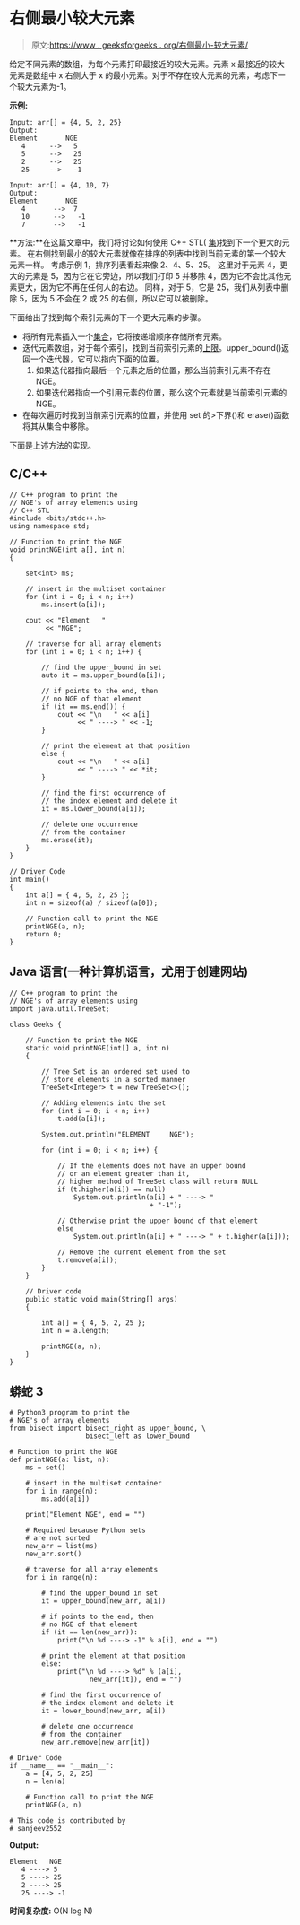# 右侧最小较大元素

> 原文:[https://www . geeksforgeeks . org/右侧最小-较大元素/](https://www.geeksforgeeks.org/smallest-greater-element-on-right-side/)

给定不同元素的数组，为每个元素打印最接近的较大元素。元素 x 最接近的较大元素是数组中 x 右侧大于 x 的最小元素。对于不存在较大元素的元素，考虑下一个较大元素为-1。

**示例:**

```
Input: arr[] = {4, 5, 2, 25}
Output: 
Element       NGE
   4      -->   5
   5      -->   25
   2      -->   25
   25     -->   -1

Input: arr[] = {4, 10, 7}
Output: 
Element       NGE
   4       -->  7
   10      -->   -1
   7       -->   -1

```

**方法:**在这篇文章中，我们将讨论如何使用 C++ STL( [集](https://www.geeksforgeeks.org/set-in-cpp-stl/))找到下一个更大的元素。
在右侧找到最小的较大元素就像在排序的列表中找到当前元素的第一个较大元素一样。
考虑示例 1，排序列表看起来像 2、4、5、25。
这里对于元素 4，更大的元素是 5，因为它在它旁边，所以我们打印 5 并移除 4，因为它不会比其他元素更大，因为它不再在任何人的右边。
同样，对于 5，它是 25，我们从列表中删除 5，因为 5 不会在 2 或 25 的右侧，所以它可以被删除。

下面给出了找到每个索引元素的下一个更大元素的步骤。

*   将所有元素插入一个[集合](https://www.geeksforgeeks.org/set-in-cpp-stl/)，它将按递增顺序存储所有元素。
*   迭代元素数组，对于每个索引，找到当前索引元素的[上限](https://www.geeksforgeeks.org/multiset-upper_bound-in-cpp-stl-with-examples/)。upper_bound()返回一个迭代器，它可以指向下面的位置。
    1.  如果迭代器指向最后一个元素之后的位置，那么当前索引元素不存在 NGE。
    2.  如果迭代器指向一个引用元素的位置，那么这个元素就是当前索引元素的 NGE。
*   在每次遍历时找到当前索引元素的位置，并使用 set 的>下界()和 erase()函数将其从集合中移除。

下面是上述方法的实现。

## C/C++

```
// C++ program to print the
// NGE's of array elements using
// C++ STL
#include <bits/stdc++.h>
using namespace std;

// Function to print the NGE
void printNGE(int a[], int n)
{

    set<int> ms;

    // insert in the multiset container
    for (int i = 0; i < n; i++)
        ms.insert(a[i]);

    cout << "Element   "
         << "NGE";

    // traverse for all array elements
    for (int i = 0; i < n; i++) {

        // find the upper_bound in set
        auto it = ms.upper_bound(a[i]);

        // if points to the end, then
        // no NGE of that element
        if (it == ms.end()) {
            cout << "\n   " << a[i]
                 << " ----> " << -1;
        }

        // print the element at that position
        else {
            cout << "\n   " << a[i]
                 << " ----> " << *it;
        }

        // find the first occurrence of
        // the index element and delete it
        it = ms.lower_bound(a[i]);

        // delete one occurrence
        // from the container
        ms.erase(it);
    }
}

// Driver Code
int main()
{
    int a[] = { 4, 5, 2, 25 };
    int n = sizeof(a) / sizeof(a[0]);

    // Function call to print the NGE
    printNGE(a, n);
    return 0;
}
```

## Java 语言(一种计算机语言，尤用于创建网站)

```
// C++ program to print the
// NGE's of array elements using
import java.util.TreeSet;

class Geeks {

    // Function to print the NGE
    static void printNGE(int[] a, int n)
    {

        // Tree Set is an ordered set used to
        // store elements in a sorted manner
        TreeSet<Integer> t = new TreeSet<>();

        // Adding elements into the set
        for (int i = 0; i < n; i++)
            t.add(a[i]);

        System.out.println("ELEMENT     NGE");

        for (int i = 0; i < n; i++) {

            // If the elements does not have an upper bound
            // or an element greater than it,
            // higher method of TreeSet class will return NULL
            if (t.higher(a[i]) == null)
                System.out.println(a[i] + " ----> "
                                   + "-1");

            // Otherwise print the upper bound of that element
            else
                System.out.println(a[i] + " ----> " + t.higher(a[i]));

            // Remove the current element from the set
            t.remove(a[i]);
        }
    }

    // Driver code
    public static void main(String[] args)
    {

        int a[] = { 4, 5, 2, 25 };
        int n = a.length;

        printNGE(a, n);
    }
}
```

## 蟒蛇 3

```
# Python3 program to print the
# NGE's of array elements
from bisect import bisect_right as upper_bound, \
                   bisect_left as lower_bound

# Function to print the NGE
def printNGE(a: list, n):
    ms = set()

    # insert in the multiset container
    for i in range(n):
        ms.add(a[i])

    print("Element NGE", end = "")

    # Required because Python sets
    # are not sorted
    new_arr = list(ms)
    new_arr.sort()

    # traverse for all array elements
    for i in range(n):

        # find the upper_bound in set
        it = upper_bound(new_arr, a[i])

        # if points to the end, then
        # no NGE of that element
        if (it == len(new_arr)):
            print("\n %d ----> -1" % a[i], end = "")

        # print the element at that position
        else:
            print("\n %d ----> %d" % (a[i], 
                    new_arr[it]), end = "")

        # find the first occurrence of
        # the index element and delete it
        it = lower_bound(new_arr, a[i])

        # delete one occurrence
        # from the container
        new_arr.remove(new_arr[it])

# Driver Code
if __name__ == "__main__":
    a = [4, 5, 2, 25]
    n = len(a)

    # Function call to print the NGE
    printNGE(a, n)

# This code is contributed by
# sanjeev2552
```

**Output:**

```
Element   NGE
   4 ----> 5
   5 ----> 25
   2 ----> 25
   25 ----> -1

```

**时间复杂度:** O(N log N)